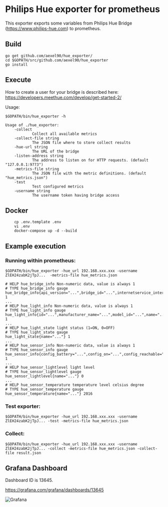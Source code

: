 # Philips Hue exporter for prometheus

This exporter exports some variables from Philips Hue Bridge 
(https://www.philips-hue.com)
to prometheus.

## Build

    go get github.com/aexel90/hue_exporter/
    cd $GOPATH/src/github.com/aexel90/hue_exporter
    go install

## Execute

How to create a user for your bridge is described here: https://developers.meethue.com/develop/get-started-2/

Usage:

    $GOPATH/bin/hue_exporter -h

    Usage of ./hue_exporter:
        -collect
                Collect all available metrics
        -collect-file string
                The JSON file where to store collect results
        -hue-url string
                The URL of the bridge
        -listen-address string
                The address to listen on for HTTP requests. (default "127.0.0.1:9773")
        -metrics-file string
                The JSON file with the metric definitions. (default "hue_metrics.json")
        -test
                Test configured metrics
        -username string
                The username token having bridge access

## Docker

        cp .env.template .env
        vi .env
        docker-compose up -d --build

## Example execution

### Running within prometheus:

    $GOPATH/bin/hue_exporter -hue_url 192.168.xxx.xxx -username ZlEH24zabK2jTpJ...  -metrics-file hue_metrics.json 

    # HELP hue_bridge_info Non-numeric data, value is always 1
    # TYPE hue_bridge_info gauge
    hue_bridge_info{api_version="...",bridge_id="...",internetservice_internet="...",internetservice_remoteaccess="...",internetservice_swupdate="...",internetservice_time="...",ip_address="...",local_time="...",model_id="...",name="...",sw_update_last_change="...",sw_version="...",zigbee_channel="..."} 1
    ...
    # HELP hue_light_info Non-numeric data, value is always 1
    # TYPE hue_light_info gauge
    hue_light_info{id="...",manufacturer_name="...",model_id="...",name="...",state_alert="...",state_bri="...",state_color_mode="...",state_ct="...",state_on="...",tate_reachable="...",state_saturation="...",sw_config_id="...",sw_version="...",type="...",unique_id="..."} 1
    ...
    # HELP hue_light_state light status (1=ON, 0=OFF)
    # TYPE hue_light_state gauge
    hue_light_state{name="..."} 1
    ...
    # HELP hue_sensor_info Non-numeric data, value is always 1
    # TYPE hue_sensor_info gauge
    hue_sensor_info{config_battery="...",config_on="...",config_reachable="...",id="...",manufacturer_name="...",model_id="...",name="...",state_buttonevent="...",tate_daylight="...",state_lastupdated="...",state_lightlevel="...",state_temperature="...",sw_version="...",type="...",unique_id="..."} 1
    ...
    # HELP hue_sensor_lightlevel light level
    # TYPE hue_sensor_lightlevel gauge
    hue_sensor_lightlevel{name="..."} 0
    ...
    # HELP hue_sensor_temperature temperature level celsius degree
    # TYPE hue_sensor_temperature gauge
    hue_sensor_temperature{name="..."} 2016

### Test exporter:

    $GOPATH/bin/hue_exporter -hue_url 192.168.xxx.xxx -username ZlEH24zabK2jTpJ... -test -metrics-file hue_metrics.json

### Collect:

    $GOPATH/bin/hue_exporter -hue_url 192.168.xxx.xxx -username ZlEH24zabK2jTpJ... -collect -metrics-file hue_metrics.json -collect-file result.json

## Grafana Dashboard

Dashboard ID is 13645.

https://grafana.com/grafana/dashboards/13645

![Grafana](https://raw.githubusercontent.com/aexel90/hue_exporter/main/grafana/screenshot.jpg)